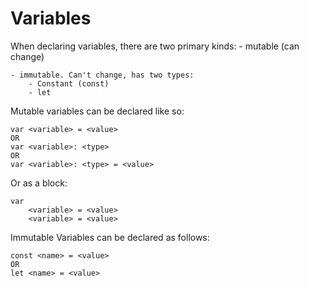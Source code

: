 # Variables

When declaring variables, there are two primary kinds:
    - mutable (can change)

    - immutable. Can't change, has two types:
        - Constant (const)
        - let

Mutable variables can be declared like so:
```
var <variable> = <value>
OR
var <variable>: <type>
OR
var <variable>: <type> = <value>
```
Or as a block:
```
var
    <variable> = <value>
    <variable> = <value>
```

Immutable Variables can be declared as follows:
```
const <name> = <value>
OR
let <name> = <value>